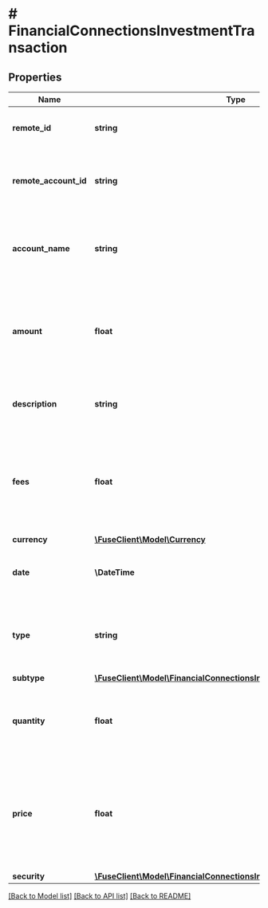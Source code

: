 # # FinancialConnectionsInvestmentTransaction

## Properties

Name | Type | Description | Notes
------------ | ------------- | ------------- | -------------
**remote_id** | **string** | The remote ID of the Investment transaction |
**remote_account_id** | **string** | Remote Account Id of the transaction, ie Plaid Account Id |
**account_name** | **string** | The name of the account associated with the investment transaction | [optional]
**amount** | **float** | The amount of the investment transaction, in cents. The format of this value is a double. |
**description** | **string** | A description of the investment transaction |
**fees** | **float** | The fees associated with the investment transaction, in cents. The format of this value is a double. |
**currency** | [**\FuseClient\Model\Currency**](Currency.md) |  |
**date** | **\DateTime** | The date and time of the investment transaction |
**type** | **string** | The type of the investment transaction (e.g., &#39;buy&#39;, &#39;sell&#39;, &#39;dividend&#39;) |
**subtype** | [**\FuseClient\Model\FinancialConnectionsInvestmentTransactionSubtype**](FinancialConnectionsInvestmentTransactionSubtype.md) |  | [optional]
**quantity** | **float** | The number of units of the security involved in this transaction |
**price** | **float** | The price of the security involved in this transaction, in cents. The format of this value is a double. |
**security** | [**\FuseClient\Model\FinancialConnectionsInvestmentSecurity**](FinancialConnectionsInvestmentSecurity.md) |  |

[[Back to Model list]](../../README.md#models) [[Back to API list]](../../README.md#endpoints) [[Back to README]](../../README.md)
